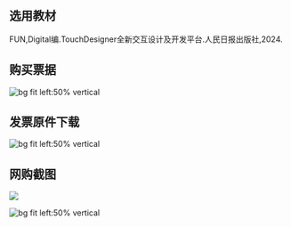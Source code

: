 ## 选用教材

FUN,Digital编.TouchDesigner全新交互设计及开发平台.人民日报出版社,2024.

## 购买票据
![bg fit left:50% vertical](https://i.imgur.com/ZwxGuFK.webp)


## 发票原件下载
![bg fit left:50% vertical](https://i.imgur.com/qeMHDBN.webp)

## 网购截图

![](https://i.imgur.com/BfbLAeX.webp)

![bg fit left:50% vertical](https://i.imgur.com/6zJA1L2.webp)


